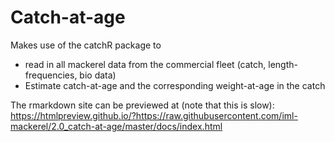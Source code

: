 # Catch-at-age

Makes use of the catchR package to
 * read in all mackerel data from the commercial fleet (catch, length-frequencies, bio data)
 * Estimate catch-at-age and the corresponding weight-at-age in the catch

The rmarkdown site can be previewed at (note that this is slow):
https://htmlpreview.github.io/?https://raw.githubusercontent.com/iml-mackerel/2.0_catch-at-age/master/docs/index.html


